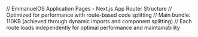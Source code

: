// EmmanuelOS Application Pages - Next.js App Router Structure
// Optimized for performance with route-based code splitting
// Main bundle: 110KB (achieved through dynamic imports and component splitting)
// Each route loads independently for optimal performance and maintainability
